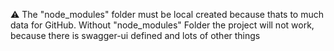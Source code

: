 ⚠️ The "node_modules" folder must be local created because 
thats to much data for GitHub. Without "node_modules" Folder 
the project will not work, because there is swagger-ui defined 
and lots of other things 
